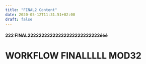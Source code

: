 ```yaml
---
title: "FINAL2 Content"
date: 2020-05-12T11:31.51+02:00
draft: false
---
```


#### 222 FINAL22222222222222222222222222ééé
# WORKFLOW FINALLLLL MOD32
